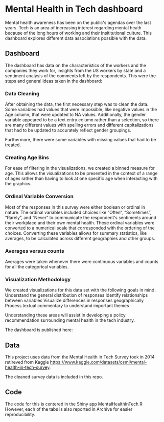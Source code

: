 # Mental Health in Tech dashboard

Mental health awareness has been on the public's agendas over the last years. Tech is an area of increasing interest regarding mental heath because of the 
long hours of working and their insititutional culture. This dashboard explores different data associations possible with the data.

## Dashboard
The dashboard has data on the characteristics of the workers and the companies they work for, insights from the US workers by state and a sentiment analysis 
of the comments left by the respondents. This were the steps and general ideas taken in the dashboard:

### Data Cleaning
After obtaining the data, the first necessary step was to clean the data. Some variables had values that were impossible, like negative values in the Age column, that were updated to NA values. Additionally, the gender variable appeared to be a text entry column rather than a selection, so there are many different values with spelling errors and different capitalizations that had to be updated to accurately reflect gender groupings.

Furthermore, there were some variables with missing values that had to be treated. 

### Creating Age Bins
For ease of filtering in the visualizations, we created a binned measure for age. This allows the visualizations to be presented in the context of a range of ages rather than having to look at one specific age when interacting with the graphics.

### Ordinal Variable Conversion
Most of the responses in this survey were either boolean or ordinal in nature. The ordinal variables included choices like “Often”, “Sometimes”, “Rarely”, and “Never” to communicate the respondent's sentiments around their workplace and their own mental health. These ordinal variables were converted to a numerical scale that corresponded with the ordering of the choices. Converting these variables allows for summary statistics, like averages, to be calculated across different geographies and other groups.

### Averages versus counts
Averages were taken whenever there were continuous variables and counts for all the categorical variables.

### Visualization Methodology
We created visualizations for this data set with the following goals in mind:
Understand the general distribution of responses
Identify relationships between variables
Visualize differences in responses geographically
Process textual commentary to understand important themes

Understanding these areas will assist in developing a policy recommendation surrounding mental health in the tech industry.


The dashboard is published here: 

## Data
This project uses data from the Mental Health in Tech Survey took in 2014 retireved from Kaggle https://www.kaggle.com/datasets/osmi/mental-health-in-tech-survey.

The cleaned survey data is included in this repo.

## Code
The code for this is centered in the Shiny app MentalHealthInTech.R
However, each of the tabs is also reported in Archive for easier reproducibility.
